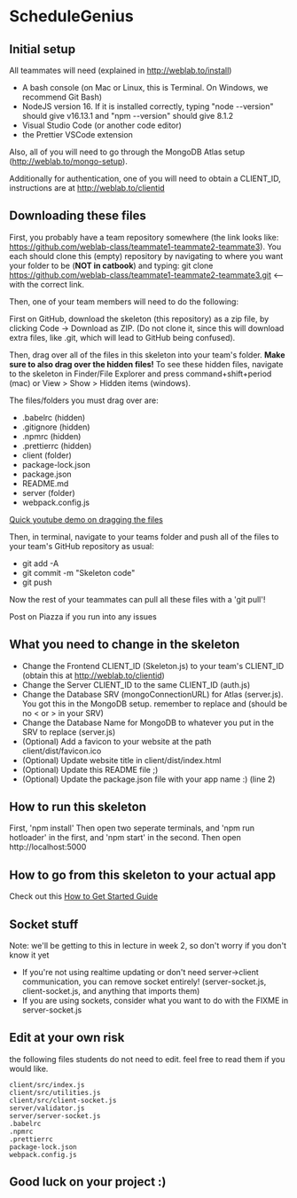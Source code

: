 # ScheduleGenius

## Initial setup

All teammates will need (explained in http://weblab.to/install)

- A bash console (on Mac or Linux, this is Terminal. On Windows, we recommend Git Bash)
- NodeJS version 16. If it is installed correctly, typing "node --version" should give v16.13.1 and "npm --version" should give 8.1.2
- Visual Studio Code (or another code editor)
- the Prettier VSCode extension

Also, all of you will need to go through the MongoDB Atlas setup (http://weblab.to/mongo-setup).

Additionally for authentication, one of you will need to obtain a CLIENT_ID, instructions are at http://weblab.to/clientid

## Downloading these files

First, you probably have a team repository somewhere (the link looks like: https://github.com/weblab-class/teammate1-teammate2-teammate3). You each should clone this (empty) repository by navigating to where you want your folder to be (**NOT in catbook**) and typing: git clone https://github.com/weblab-class/teammate1-teammate2-teammate3.git <-- with the correct link.

Then, one of your team members will need to do the following:

First on GitHub, download the skeleton (this repository) as a zip file, by clicking Code -> Download as ZIP. (Do not clone it, since this will download extra files, like .git, which will lead to GitHub being confused).

Then, drag over all of the files in this skeleton into your team's folder. **Make sure to also drag over the hidden files!** To see these hidden files, navigate to the skeleton in Finder/File Explorer and press command+shift+period (mac) or View > Show > Hidden items (windows).

The files/folders you must drag over are:

- .babelrc (hidden)
- .gitignore (hidden)
- .npmrc (hidden)
- .prettierrc (hidden)
- client (folder)
- package-lock.json
- package.json
- README.md
- server (folder)
- webpack.config.js

[Quick youtube demo on dragging the files](https://www.youtube.com/watch?v=7Q_xxowPW1c)

Then, in terminal, navigate to your teams folder and push all of the files to your team's GitHub repository as usual:

- git add -A
- git commit -m "Skeleton code"
- git push

Now the rest of your teammates can pull all these files with a 'git pull'!

Post on Piazza if you run into any issues

## What you need to change in the skeleton

- Change the Frontend CLIENT_ID (Skeleton.js) to your team's CLIENT_ID (obtain this at http://weblab.to/clientid)
- Change the Server CLIENT_ID to the same CLIENT_ID (auth.js)
- Change the Database SRV (mongoConnectionURL) for Atlas (server.js). You got this in the MongoDB setup. remember to replace <password> and <dbname> (should be no < or > in your SRV)
- Change the Database Name for MongoDB to whatever you put in the SRV to replace <dbname> (server.js)
- (Optional) Add a favicon to your website at the path client/dist/favicon.ico
- (Optional) Update website title in client/dist/index.html
- (Optional) Update this README file ;)
- (Optional) Update the package.json file with your app name :) (line 2)

## How to run this skeleton

First, 'npm install'
Then open two seperate terminals, and 'npm run hotloader' in the first, and 'npm start' in the second.
Then open http://localhost:5000

## How to go from this skeleton to your actual app

Check out this [How to Get Started Guide](http://weblab.to/get-started)

## Socket stuff

Note: we'll be getting to this in lecture in week 2, so don't worry if you don't know it yet

- If you're not using realtime updating or don't need server->client communication, you can remove socket entirely! (server-socket.js, client-socket.js, and anything that imports them)
- If you are using sockets, consider what you want to do with the FIXME in server-socket.js

## Edit at your own risk

the following files students do not need to edit. feel free to read them if you would like.

```
client/src/index.js
client/src/utilities.js
client/src/client-socket.js
server/validator.js
server/server-socket.js
.babelrc
.npmrc
.prettierrc
package-lock.json
webpack.config.js
```

## Good luck on your project :)
